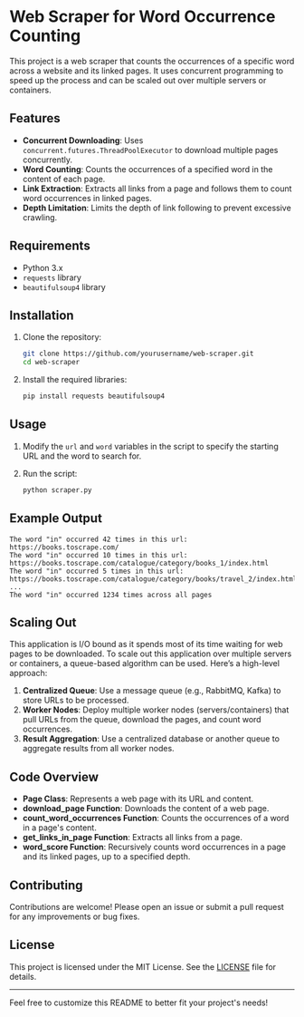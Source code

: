# Web Scraper for Word Occurrence Counting

This project is a web scraper that counts the occurrences of a specific word across a website and its linked pages. It uses concurrent programming to speed up the process and can be scaled out over multiple servers or containers.

## Features

- **Concurrent Downloading**: Uses `concurrent.futures.ThreadPoolExecutor` to download multiple pages concurrently.
- **Word Counting**: Counts the occurrences of a specified word in the content of each page.
- **Link Extraction**: Extracts all links from a page and follows them to count word occurrences in linked pages.
- **Depth Limitation**: Limits the depth of link following to prevent excessive crawling.

## Requirements

- Python 3.x
- `requests` library
- `beautifulsoup4` library

## Installation

1. Clone the repository:
   ```bash
   git clone https://github.com/yourusername/web-scraper.git
   cd web-scraper
   ```

2. Install the required libraries:
   ```bash
   pip install requests beautifulsoup4
   ```

## Usage

1. Modify the `url` and `word` variables in the script to specify the starting URL and the word to search for.

2. Run the script:
   ```bash
   python scraper.py
   ```

## Example Output

```plaintext
The word "in" occurred 42 times in this url: https://books.toscrape.com/
The word "in" occurred 10 times in this url: https://books.toscrape.com/catalogue/category/books_1/index.html
The word "in" occurred 5 times in this url: https://books.toscrape.com/catalogue/category/books/travel_2/index.html
...
The word "in" occurred 1234 times across all pages
```

## Scaling Out

This application is I/O bound as it spends most of its time waiting for web pages to be downloaded. To scale out this application over multiple servers or containers, a queue-based algorithm can be used. Here’s a high-level approach:

1. **Centralized Queue**: Use a message queue (e.g., RabbitMQ, Kafka) to store URLs to be processed.
2. **Worker Nodes**: Deploy multiple worker nodes (servers/containers) that pull URLs from the queue, download the pages, and count word occurrences.
3. **Result Aggregation**: Use a centralized database or another queue to aggregate results from all worker nodes.

## Code Overview

- **Page Class**: Represents a web page with its URL and content.
- **download_page Function**: Downloads the content of a web page.
- **count_word_occurrences Function**: Counts the occurrences of a word in a page's content.
- **get_links_in_page Function**: Extracts all links from a page.
- **word_score Function**: Recursively counts word occurrences in a page and its linked pages, up to a specified depth.

## Contributing

Contributions are welcome! Please open an issue or submit a pull request for any improvements or bug fixes.

## License

This project is licensed under the MIT License. See the [LICENSE](LICENSE) file for details.

---

Feel free to customize this README to better fit your project's needs!
